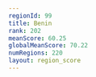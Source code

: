 ```yaml
---
regionId: 99
title: Benin
rank: 202
meanScore: 60.25
globalMeanScore: 70.22
numRegions: 220
layout: region_score
---
```

